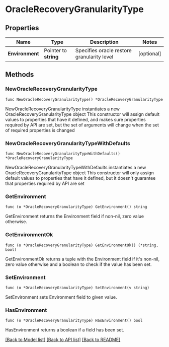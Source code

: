 # OracleRecoveryGranularityType

## Properties

Name | Type | Description | Notes
------------ | ------------- | ------------- | -------------
**Environment** | Pointer to **string** | Specifies oracle restore granularity level | [optional] 

## Methods

### NewOracleRecoveryGranularityType

`func NewOracleRecoveryGranularityType() *OracleRecoveryGranularityType`

NewOracleRecoveryGranularityType instantiates a new OracleRecoveryGranularityType object
This constructor will assign default values to properties that have it defined,
and makes sure properties required by API are set, but the set of arguments
will change when the set of required properties is changed

### NewOracleRecoveryGranularityTypeWithDefaults

`func NewOracleRecoveryGranularityTypeWithDefaults() *OracleRecoveryGranularityType`

NewOracleRecoveryGranularityTypeWithDefaults instantiates a new OracleRecoveryGranularityType object
This constructor will only assign default values to properties that have it defined,
but it doesn't guarantee that properties required by API are set

### GetEnvironment

`func (o *OracleRecoveryGranularityType) GetEnvironment() string`

GetEnvironment returns the Environment field if non-nil, zero value otherwise.

### GetEnvironmentOk

`func (o *OracleRecoveryGranularityType) GetEnvironmentOk() (*string, bool)`

GetEnvironmentOk returns a tuple with the Environment field if it's non-nil, zero value otherwise
and a boolean to check if the value has been set.

### SetEnvironment

`func (o *OracleRecoveryGranularityType) SetEnvironment(v string)`

SetEnvironment sets Environment field to given value.

### HasEnvironment

`func (o *OracleRecoveryGranularityType) HasEnvironment() bool`

HasEnvironment returns a boolean if a field has been set.


[[Back to Model list]](../README.md#documentation-for-models) [[Back to API list]](../README.md#documentation-for-api-endpoints) [[Back to README]](../README.md)


